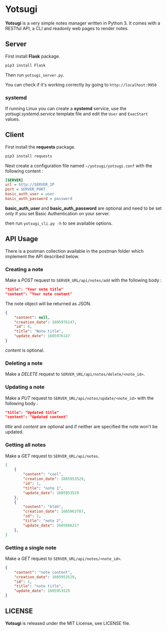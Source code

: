 # Yotsugi

**Yotsugi** is a very simple notes manager written in Python 3. It comes with a RESTful API, a CLI and readonly web pages to render notes.

## Server

First install **Flask** package.

```bash
pip3 install Flask
```

Then run `yotsugi_server.py`.

You can check if it's working correctly by going to `http://localhost:9950`

### systemd

If running Linux you can create a **systemd** service, use the *yotsugi.systemd.service* template file and edit the `User` and `ExecStart` values.

## Client

First install the **requests** package.

```bash
pip3 install requests
```

Next create a configuration file named `~/yotsugi/yotsugi.conf` with the following content :

```ini
[SERVER]
url = http://SERVER_IP
port = SERVER_PORT
basic_auth_user = user
basic_auth_password = password
```

**basic_auth_user** and **basic_auth_password** are optional and need to be set only if you set Basic Authentication on your server.

then run `yotsugi_cli.py -h` to see available options.

## API Usage

There is a postman collection available in the postman folder which implement the API described below.

### Creating a note

Make a *POST* request to `SERVER_URL/api/notes/add` with the following body :

```json
"title": "Your note title"
"content": "Your note content"
```

The note object will be returned as JSON.

```json
{
    "content": null,
    "creation_date": 1605976147,
    "id": 4,
    "title": "Note title",
    "update_date": 1605976147
}
```

*content* is optional.

### Deleting a note

Make a *DELETE* request to `SERVER_URL/api/notes/delete/<note_id>`.

### Updating a note

Make a *PUT* request to `SERVER_URL/api/notes/update/<note_id>` with the following body :

```json
"title": "Updated title"
"content": "Updated content"
```

*title* and *content* are optional and if neither are specified the note won't be updated.

### Getting all notes

Make a *GET* request to `SERVER_URL/api/notes`.

```json
[
    {
        "content": "cool",
        "creation_date": 1605953529,
        "id": 1,
        "title": "note 1",
        "update_date": 1605953529
    },
    {
        "content": "blah",
        "creation_date": 1605963787,
        "id": 2,
        "title": "note 2",
        "update_date": 1605966217
    },
]
```

### Getting a single note

Make a *GET* request to `SERVER_URL/api/notes/<note_id>`.

```json
{
    "content": "note content",
    "creation_date": 1605953529,
    "id": 1,
    "title": "note title",
    "update_date": 1605953529
}
```

## LICENSE

**Yotsugi** is released under the MIT License, see LICENSE file.
